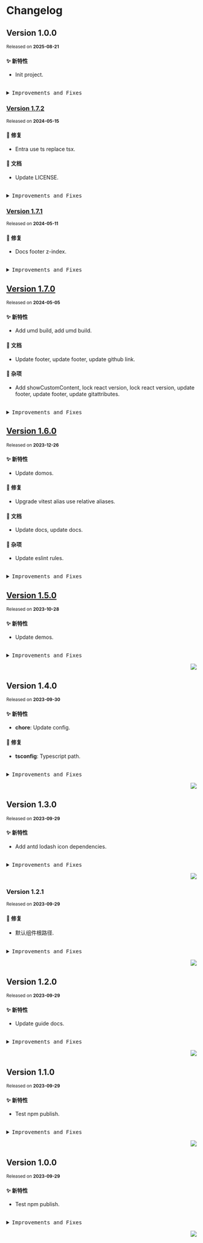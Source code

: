 # Changelog

## Version&nbsp;1.0.0

<sup>Released on **2025-08-21**</sup>

#### ✨ 新特性

- Init project.

<br/>

<details>
<summary><kbd>Improvements and Fixes</kbd></summary>

#### What's improved

- Init project ([31d449e](https://github.com/eternallycyf/ims-view-low-code/commit/31d449e))

</details>

### [Version&nbsp;1.7.2](https://github.com/eternallycyf/ims-template/compare/v1.7.1...v1.7.2)

<sup>Released on **2024-05-15**</sup>

#### 🐛 修复

- Entra use ts replace tsx.

#### 📝 文档

- Update LICENSE.

<br/>

<details>
<summary><kbd>Improvements and Fixes</kbd></summary>

#### What's fixed

- Entra use ts replace tsx ([fe58047](https://github.com/eternallycyf/ims-template/commit/fe58047))

#### Documentation

- Update LICENSE ([2265b0b](https://github.com/eternallycyf/ims-template/commit/2265b0b))

</details>

### [Version&nbsp;1.7.1](https://github.com/eternallycyf/ims-template/compare/v1.7.0...v1.7.1)

<sup>Released on **2024-05-11**</sup>

#### 🐛 修复

- Docs footer z-index.

<br/>

<details>
<summary><kbd>Improvements and Fixes</kbd></summary>

#### What's fixed

- Docs footer z-index ([51adb1d](https://github.com/eternallycyf/ims-template/commit/51adb1d))

</details>

## [Version&nbsp;1.7.0](https://github.com/eternallycyf/ims-template/compare/v1.6.0...v1.7.0)

<sup>Released on **2024-05-05**</sup>

#### ✨ 新特性

- Add umd build, add umd build.

#### 📝 文档

- Update footer, update footer, update github link.

#### 🔖 杂项

- Add showCustomContent, lock react version, lock react version, update footer, update footer, update gitattributes.

<br/>

<details>
<summary><kbd>Improvements and Fixes</kbd></summary>

#### What's improved

- Add umd build ([c173d81](https://github.com/eternallycyf/ims-template/commit/c173d81))
- Add umd build ([8f340e5](https://github.com/eternallycyf/ims-template/commit/8f340e5))

#### Documentation

- Update footer ([5ed8e5c](https://github.com/eternallycyf/ims-template/commit/5ed8e5c))
- Update footer ([fc861f2](https://github.com/eternallycyf/ims-template/commit/fc861f2))
- Update github link ([d8b46fe](https://github.com/eternallycyf/ims-template/commit/d8b46fe))

#### Chores

- Add showCustomContent ([285043c](https://github.com/eternallycyf/ims-template/commit/285043c))
- Lock react version ([8bf0ed6](https://github.com/eternallycyf/ims-template/commit/8bf0ed6))
- Lock react version ([4acb0ca](https://github.com/eternallycyf/ims-template/commit/4acb0ca))
- Update footer ([ee1b4b8](https://github.com/eternallycyf/ims-template/commit/ee1b4b8))
- Update footer ([f4c40d9](https://github.com/eternallycyf/ims-template/commit/f4c40d9))
- Update gitattributes ([b6956b6](https://github.com/eternallycyf/ims-template/commit/b6956b6))

</details>

## [Version&nbsp;1.6.0](https://github.com/eternallycyf/ims-template/compare/v1.5.0...v1.6.0)

<sup>Released on **2023-12-26**</sup>

#### ✨ 新特性

- Update domos.

#### 🐛 修复

- Upgrade vitest alias use relative aliases.

#### 📝 文档

- Update docs, update docs.

#### 🔖 杂项

- Update eslint rules.

<br/>

<details>
<summary><kbd>Improvements and Fixes</kbd></summary>

#### What's improved

- Update domos ([1444ab4](https://github.com/eternallycyf/ims-template/commit/1444ab4))

#### What's fixed

- Upgrade vitest alias use relative aliases ([3936ef4](https://github.com/eternallycyf/ims-template/commit/3936ef4))

#### Documentation

- Update docs ([db12610](https://github.com/eternallycyf/ims-template/commit/db12610))
- Update docs ([99f1a3e](https://github.com/eternallycyf/ims-template/commit/99f1a3e))

#### Chores

- Update eslint rules ([5031224](https://github.com/eternallycyf/ims-template/commit/5031224))

</details>

## [Version&nbsp;1.5.0](https://github.com/eternallycyf/ims-template/compare/v1.4.0...v1.5.0)

<sup>Released on **2023-10-28**</sup>

#### ✨ 新特性

- Update demos.

<br/>

<details>
<summary><kbd>Improvements and Fixes</kbd></summary>

#### What's improved

- Update demos ([3eb0b23](https://github.com/eternallycyf/ims-template/commit/3eb0b23))

</details>

<div align="right">

[![](https://img.shields.io/badge/-BACK_TO_TOP-151515?style=flat-square)](#readme-top)

</div>

## Version&nbsp;1.4.0

<sup>Released on **2023-09-30**</sup>

#### ✨ 新特性

- **chore**: Update config.

#### 🐛 修复

- **tsconfig**: Typescript path.

<br/>

<details>
<summary><kbd>Improvements and Fixes</kbd></summary>

#### What's improved

- **chore**: Update config ([242c4b7](https://github.com/eternallycyf/ims-template/commit/242c4b7)) - by **eternallycyf**

#### What's fixed

- **tsconfig**: Typescript path ([55aba67](https://github.com/eternallycyf/ims-template/commit/55aba67)) - by **eternallycyf**

</details>

<div align="right">

[![](https://img.shields.io/badge/-BACK_TO_TOP-151515?style=flat-square)](#readme-top)

</div>

## Version&nbsp;1.3.0

<sup>Released on **2023-09-29**</sup>

#### ✨ 新特性

- Add antd lodash icon dependencies.

<br/>

<details>
<summary><kbd>Improvements and Fixes</kbd></summary>

#### What's improved

- Add antd lodash icon dependencies ([81b1d08](https://github.com/eternallycyf/ims-template/commit/81b1d08)) - by **eternallycyf**

</details>

<div align="right">

[![](https://img.shields.io/badge/-BACK_TO_TOP-151515?style=flat-square)](#readme-top)

</div>

### Version&nbsp;1.2.1

<sup>Released on **2023-09-29**</sup>

#### 🐛 修复

- 默认组件根路径.

<br/>

<details>
<summary><kbd>Improvements and Fixes</kbd></summary>

#### What's fixed

- 默认组件根路径 ([04c485c](https://github.com/eternallycyf/ims-template/commit/04c485c)) - by **eternallycyf**

</details>

<div align="right">

[![](https://img.shields.io/badge/-BACK_TO_TOP-151515?style=flat-square)](#readme-top)

</div>

## Version&nbsp;1.2.0

<sup>Released on **2023-09-29**</sup>

#### ✨ 新特性

- Update guide docs.

<br/>

<details>
<summary><kbd>Improvements and Fixes</kbd></summary>

#### What's improved

- Update guide docs ([ed6e487](https://github.com/eternallycyf/ims-template/commit/ed6e487)) - by **eternallycyf**

</details>

<div align="right">

[![](https://img.shields.io/badge/-BACK_TO_TOP-151515?style=flat-square)](#readme-top)

</div>

## Version&nbsp;1.1.0

<sup>Released on **2023-09-29**</sup>

#### ✨ 新特性

- Test npm publish.

<br/>

<details>
<summary><kbd>Improvements and Fixes</kbd></summary>

#### What's improved

- Test npm publish ([c21101f](https://github.com/eternallycyf/ims-template/commit/c21101f)) - by **eternallycyf**

</details>

<div align="right">

[![](https://img.shields.io/badge/-BACK_TO_TOP-151515?style=flat-square)](#readme-top)

</div>

## Version&nbsp;1.0.0

<sup>Released on **2023-09-29**</sup>

#### ✨ 新特性

- Test npm publish.

<br/>

<details>
<summary><kbd>Improvements and Fixes</kbd></summary>

#### What's improved

- Test npm publish ([ba6cca0](https://github.com/eternallycyf/ims-template/commit/ba6cca0)) - by **eternallycyf**

</details>

<div align="right">

[![](https://img.shields.io/badge/-BACK_TO_TOP-151515?style=flat-square)](#readme-top)

</div>
